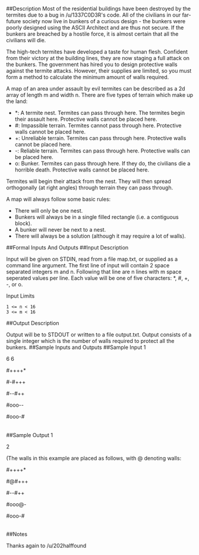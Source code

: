 ##Description
Most of the residential buildings have been destroyed by the termites due to a bug in /u/1337C0D3R's code. All of the civilians in our far-future society now live in bunkers of a curious design - the bunkers were poorly designed using the ASCII Architect and are thus not secure. If the bunkers are breached by a hostile force, it is almost certain that all the civilians will die.

The high-tech termites have developed a taste for human flesh. Confident from their victory at the building lines, they are now staging a full attack on the bunkers. The government has hired you to design protective walls against the termite attacks. However, their supplies are limited, so you must form a method to calculate the minimum amount of walls required.

A map of an area under assault by evil termites can be described as a 2d array of length m and width n. There are five types of terrain which make up the land:

* *: A termite nest. Termites can pass through here. The termites begin their assault here. Protective walls cannot be placed here.
* #: Impassible terrain. Termites cannot pass through here. Protective walls cannot be placed here.
* +: Unreliable terrain. Termites can pass through here. Protective walls cannot be placed here.
* -: Reliable terrain. Termites can pass through here. Protective walls can be placed here.
* o: Bunker. Termites can pass through here. If they do, the civilians die a horrible death. Protective walls cannot be placed here.

Termites will begin their attack from the nest. They will then spread orthogonally (at right angles) through terrain they can pass through.

A map will always follow some basic rules:

* There will only be one nest.
* Bunkers will always be in a single filled rectangle (i.e. a contiguous block).
* A bunker will never be next to a nest.
* There will always be a solution (although it may require a lot of walls).

##Formal Inputs And Outputs
##Input Description

Input will be given on STDIN, read from a file map.txt, or supplied as a command line argument. The first line of input will contain 2 space separated integers m and n. Following that line are n lines with m space seperated values per line. Each value will be one of five characters: *, #, +, -, or o.

Input Limits

    1 <= n < 16
    3 <= m < 16

##Output Description

Output will be to STDOUT or written to a file output.txt. Output consists of a single integer which is the number of walls required to protect all the bunkers.
##Sample Inputs and Outputs
##Sample Input 1

6 6

 #++++*

 #-#+++

 #--#++

 #ooo--

 #ooo-#

 ######

##Sample Output 1

2

(The walls in this example are placed as follows, with @ denoting walls:

 #++++* 

 #@#+++

 #--#++

 #ooo@-

 #ooo-#

 ######

##Notes

Thanks again to /u/202halffound

